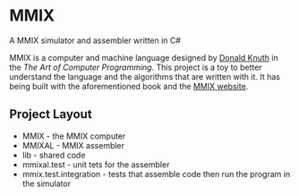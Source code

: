 # MMIX

A MMIX simulator and assembler written in C#

MMIX is a computer and machine language designed by [Donald Knuth](https://en.wikipedia.org/wiki/Donald_Knuth) in the *The Art of Computer Programming*.
This project is a toy to better understand the language and the algorithms that are written with it. It has being built with the aforementioned book and
the [MMIX website](https://mmix.cs.hm.edu/doc/instructions-en.html).

## Project Layout

* MMIX - the MMIX computer
* MMIXAL - MMIX assembler
* lib - shared code
* mmixal.test - unit tets for the assembler
* mmix.test.integration - tests that assemble code then run the program in the simulator

